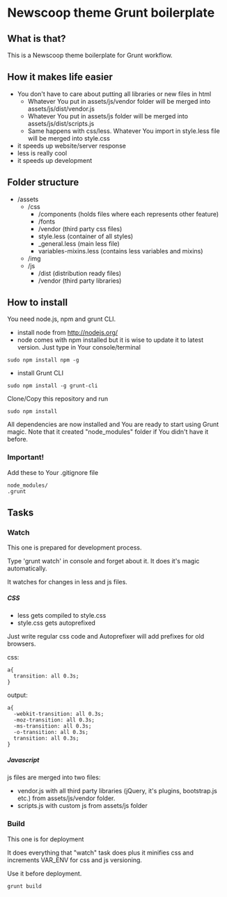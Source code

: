 # Newscoop theme Grunt boilerplate

## What is that?

This is a Newscoop theme boilerplate for Grunt workflow.

## How it makes life easier

- You don't have to care about putting all libraries or new files in html
  - Whatever You put in assets/js/vendor folder will be merged into assets/js/dist/vendor.js
  - Whatever You put in assets/js folder will be merged into assets/js/dist/scripts.js
  - Same happens with css/less. Whatever You import in style.less file will be merged into style.css
- it speeds up website/server response
- less is really cool
- it speeds up development



## Folder structure

- /assets
  - /css
    - /components (holds files where each represents other feature)
    - /fonts
    - /vendor (third party css files)
    - style.less (container of all styles)
    - _general.less (main less file)
    - variables-mixins.less (contains less variables and mixins)
  - /img
  - /js
    - /dist (distribution ready files)
    - /vendor (third party libraries)


## How to install
You need node.js, npm and grunt CLI.

- install node from http://nodejs.org/
- node comes with npm installed but it is wise to update it to latest version.
Just type in Your console/terminal
```
sudo npm install npm -g
```

- install Grunt CLI
```
sudo npm install -g grunt-cli
```


Clone/Copy this repository and run
```
sudo npm install
```
All dependencies are now installed and You are ready to start using Grunt magic.
Note that it created "node_modules" folder if You didn't have it before.

### Important!

Add these to Your .gitignore file
```
node_modules/
.grunt
```

## Tasks

### Watch
This one is prepared for development process.

Type 'grunt watch' in console and forget about it. It does it's magic automatically.

It watches for changes in less and js files.

##### CSS

- less gets compiled to style.css
- style.css gets autoprefixed

Just write regular css code and Autoprefixer will add prefixes for old browsers.

css:
```
a{
  transition: all 0.3s;
}
```
output:
```
a{
  -webkit-transition: all 0.3s;
  -moz-transition: all 0.3s;
  -ms-transition: all 0.3s;
  -o-transition: all 0.3s;
  transition: all 0.3s;
}
```


##### Javascript

js files are merged into two files:
- vendor.js with all third party libraries (jQuery, it's plugins, bootstrap.js etc.) from assets/js/vendor folder.
- scripts.js with custom js from assets/js folder

### Build

This one is for deployment

It does everything that "watch" task does plus it minifies css and increments VAR_ENV for css and js versioning.

Use it before deployment.


```
grunt build
```

